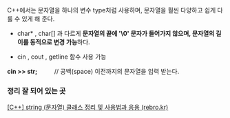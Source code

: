 

C++에서는 문자열을 하나의 변수 type처럼 사용하며, 문자열을 훨씬 다양하고 쉽게 다룰 수 있게 해 준다. 

- char* , char[] 과 다르게 **문자열의 끝에 '\0' 문자가 들어가지 않으며, 문자열의 길이를 동적으로 변경 가능**하다. 

- cin , cout , getline 함수 사용 가능

**cin >> str;**          // 공백(space) 이전까지의 문자열을 입력 받는다.



### 정리 잘 되어 있는 곳 
[[C++] string (문자열) 클래스 정리 및 사용법과 응용 (rebro.kr)](https://rebro.kr/53)

